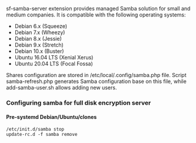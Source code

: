 sf-samba-server extension provides managed Samba solution for small and medium
companies. It is compatible with the following operating systems:

- Debian 6.x (Squeeze)
- Debian 7.x (Wheezy)
- Debian 8.x (Jessie)
- Debian 9.x (Stretch)
- Debian 10.x (Buster)
- Ubuntu 16.04 LTS (Xenial Xerus)
- Ubuntu 20.04 LTS (Focal Fossa)

Shares configuration are stored in /etc/local/.config/samba.php file. Script
samba-refresh.php generates Samba configuration base on this file, while
add-samba-user.sh allows adding new users.


### Configuring samba for full disk encryption server

#### Pre-systemd Debian/Ubuntu/clones

```
/etc/init.d/samba stop
update-rc.d -f samba remove
```
